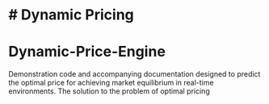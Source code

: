 # # Dynamic Pricing










# Dynamic-Price-Engine
Demonstration code and accompanying documentation designed to predict the optimal price for achieving market equilibrium in real-time environments. The solution to the problem of optimal pricing
